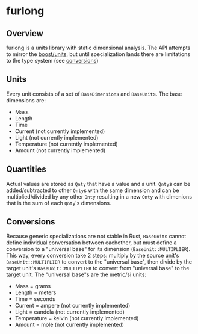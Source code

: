 # furlong

## Overview

furlong is a units library with static dimensional analysis. The API attempts to mirror the [boost/units](http://boost.org/libs/units), but until specialization lands there are limitations to the type system (see [conversions](#conversions))

## Units

Every unit consists of a set of `BaseDimension`s and `BaseUnit`s. The base dimensions are:
- Mass
- Length
- Time
- Current (not currently implemented)
- Light (not currently implemented)
- Temperature (not currently implemented)
- Amount (not currently implemented)

## Quantities

Actual values are stored as `Qnty` that have a value and a unit. `Qnty`s can be added/subtracted to other `Qnty`s with the same dimension and can be multiplied/divided by any other `Qnty` resulting in a new `Qnty` with dimenions that is the sum of each `Qnty`'s dimensions. 

## Conversions

Because generic specializations are not stable in Rust, `BaseUnit`s cannot define individual conversation between eachother, but must define a conversion to a "universal base" for its dimension (`BaseUnit::MULTIPLIER`). This way, every conversion take 2 steps: multiply by the source unit's `BaseUnit::MULTIPLIER` to convert to the "universal base", then divide by the target unit's `BaseUnit::MULTIPLIER` to convert from "universal base" to the target unit. The "universal base"s are the metric/si units:

- Mass = grams
- Length = meters
- Time = seconds
- Current = ampere (not currently implemented)
- Light = candela (not currently implemented)
- Temperature = kelvin (not currently implemented)
- Amount = mole (not currently implemented)
